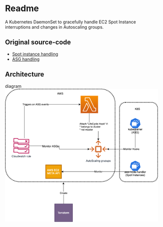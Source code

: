 # Readme

A Kubernetes DaemonSet to gracefully handle EC2 Spot Instance interruptions and changes in Autoscaling groups.

## Original source-code

* [Spot instance handling](https://github.com/aws/aws-node-termination-handler)
* [ASG handling](https://github.com/VirtusLab/kubedrainer)

## Architecture

diagram
![diagram](aws-drainer.png)
